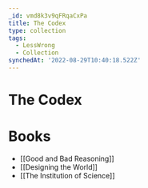 ```yaml
---
_id: vmd8k3v9qFRqaCxPa
title: The Codex
type: collection
tags:
  - LessWrong
  - Collection
synchedAt: '2022-08-29T10:40:18.522Z'
---
```

# The Codex

# Books

- [[Good and Bad Reasoning]]
- [[Designing the World]]
- [[The Institution of Science]]